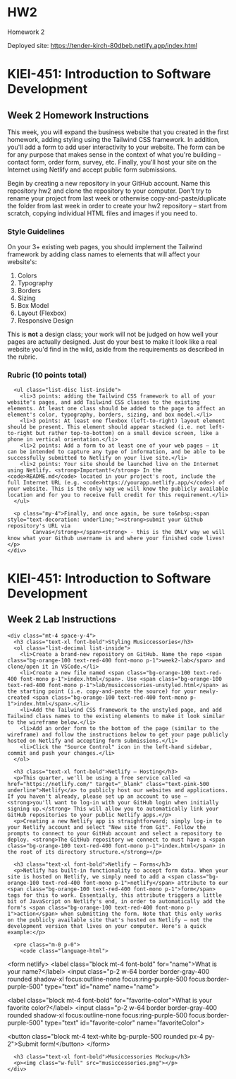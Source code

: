 # HW2
Homework 2

Deployed site: https://tender-kirch-80dbeb.netlify.app/index.html

<!DOCTYPE html>
<html lang="en">

<head>
  <meta charset="UTF-8">
  <meta name="viewport" content="width=device-width, initial-scale=1.0">
  <title>KIEI-451: Week 2 Homework</title>
  <link href="https://unpkg.com/tailwindcss@2/dist/tailwind.min.css" rel="stylesheet" type="text/css">
</head>

<body>
  <div class="container mx-auto py-8">
    <h1 class="text-lg uppercase text-gray-500 font-bold">KIEI-451: Introduction to Software Development</h1>
    <h2 class="text-2xl font-bold my-4">Week 2 Homework Instructions</h2>
    <div class="mt-4 space-y-4">
      <p>This week, you will expand the business website that you created in the first homework, adding styling using the Tailwind CSS framework. In addition, you'll add a form to add user interactivity to your website. The form can be for any purpose that makes sense in the context of what you're building – contact form, order form, survey, etc. Finally, you'll host your site on the Internet using Netlify and accept public form submissions.</p>
      <p>Begin by creating a new repository in your GitHub account. Name this repository <span class="bg-orange-100 text-red-400 font-mono p-1">hw2</span> and clone the repository to your computer. Don't try to rename your project from last week or otherwise copy-and-paste/duplicate the folder from last week in order to create your <span class="bg-orange-100 text-red-400 font-mono p-1">hw2</span> repository – start from scratch, copying individual HTML files and images if you need to.</p>
      <h3 class="font-bold text-xl">Style Guidelines</h3>
      <p>On your 3+ existing web pages, you should implement the Tailwind framework by adding class names to elements that will affect your website's:</p>
      <ol class="list-decimal list-inside">
        <li>Colors</li>
        <li>Typography</li>
        <li>Borders</li>
        <li>Sizing</li>
        <li>Box Model</li>
        <li>Layout (Flexbox)</li>
        <li>Responsive Design</li>
      </ol>
      <p>This is <strong>not</strong> a design class; your work will not be judged on how well your pages are actually designed. Just do your best to make it look like a real website you'd find in the wild, aside from the requirements as described in the rubric.</p>
      <h3 class="font-bold text-xl">Rubric (10 points total)</h3>

      <ul class="list-disc list-inside">
        <li>3 points: adding the Tailwind CSS framework to all of your website's pages, and add Tailwind CSS classes to the existing elements. At least one class should be added to the page to affect an element's color, typography, borders, sizing, and box model.</li>
        <li>3 points: At least one flexbox (left-to-right) layout element should be present. This element should appear stacked (i.e. not left-to-right but rather top-to-bottom) on a small device screen, like a phone in vertical orientation.</li>
        <li>2 points: Add a form to at least one of your web pages – it can be intended to capture any type of information, and be able to be successfully submitted to Netlify on your live site.</li>
        <li>2 points: Your site should be launched live on the Internet using Netlify. <strong>Important!</strong> In the <code>README.md</code> located in your project's root, include the full Internet URL (e.g. <code>https://yourapp.netlify.app/</code>) of your website. This is the only way we will know the publicly available location and for you to receive full credit for this requirement.</li>
      </ul>

      <p class="my-4">Finally, and once again, be sure to&nbsp;<span style="text-decoration: underline;"><strong>submit your Github repository's URL via
            Canvas</strong></span><strong> - this is the ONLY way we will know what your Github username is and where your finished code lives!</p>
    </div>
</body>

<!DOCTYPE html>
<html lang="en">

<head>
  <meta charset="UTF-8">
  <meta name="viewport" content="width=device-width, initial-scale=1.0">
  <title>KIEI-451: Week 2 Lab</title>
  <link href="https://unpkg.com/tailwindcss@^2/dist/tailwind.min.css" rel="stylesheet" type="text/css">
  <link href="https://cdnjs.cloudflare.com/ajax/libs/prism/1.22.0/themes/prism.min.css" rel="stylesheet" type="text/css">
  <link href="https://cdnjs.cloudflare.com/ajax/libs/prism/1.22.0/plugins/line-numbers/prism-line-numbers.min.css"
    rel="stylesheet" type="text/css">
  <script src="https://cdnjs.cloudflare.com/ajax/libs/prism/1.22.0/prism.min.js"></script>
  <script
    src="https://cdnjs.cloudflare.com/ajax/libs/prism/1.22.0/plugins/line-numbers/prism-line-numbers.min.js"></script>
</head>
<body>
  <div class="container mx-auto py-8">
    <h1 class="text-lg uppercase text-gray-500 font-bold">KIEI-451: Introduction to Software Development</h1>
    <h2 class="text-2xl font-bold">Week 2 Lab Instructions</h2>
    
    <div class="mt-4 space-y-4">
      <h3 class="text-xl font-bold">Styling Musiccessories</h3>
      <ol class="list-decimal list-inside">
        <li>Create a brand-new repository on GitHub. Name the repo <span class="bg-orange-100 text-red-400 font-mono p-1">week2-lab</span> and clone/open it in VSCode.</li>
        <li>Create a new file named <span class="bg-orange-100 text-red-400 font-mono p-1">index.html</span>. Use <span class="bg-orange-100 text-red-400 font-mono p-1">lab/musiccessories-unstyled.html</span> as the starting point (i.e. copy-and-paste the source) for your newly-created <span class="bg-orange-100 text-red-400 font-mono p-1">index.html</span>.</li>
        <li>Add the Tailwind CSS framework to the unstyled page, and add Tailwind class names to the existing elements to make it look similar to the wireframe below.</li>
        <li>Add an order form to the bottom of the page (similar to the wireframe) and follow the instructions below to get your page publicly hosted on Netlify and accepting form submissions.</li>
        <li>Click the "Source Control" icon in the left-hand sidebar, commit and push your changes.</li>
      </ol>

      <h3 class="text-xl font-bold">Netlify – Hosting</h3>
      <p>This quarter, we'll be using a free service called <a href="https://netlify.com/" target="_blank" class="text-pink-500 underline">Netlify</a> to publicly host our websites and applications. If you haven't already, please set up an account to use – <strong>you'll want to log-in with your GitHub login when initially signing up.</strong> This will allow you to automatically link your GitHub repositories to your public Netlify apps.</p>
      <p>Creating a new Netlify app is straightforward; simply log-in to your Netlify account and select "New site from Git". Follow the prompts to connect to your GitHub account and select a repository to deploy. <strong>The GitHub repository we connect to must have a <span class="bg-orange-100 text-red-400 font-mono p-1">index.html</span> in the root of its directory structure.</strong></p>

      <h3 class="text-xl font-bold">Netlify – Forms</h3>
      <p>Netlify has built-in functionality to accept form data. When your site is hosted on Netlify, we simply need to add a <span class="bg-orange-100 text-red-400 font-mono p-1">netlify</span> attribute to our <span class="bg-orange-100 text-red-400 font-mono p-1">form</span> tags for this to work. Essentially, this attribute triggers a little bit of JavaScript on Netlify's end, in order to automatically add the form's <span class="bg-orange-100 text-red-400 font-mono p-1">action</span> when submitting the form. Note that this only works on the publicly available site that's hosted on Netlify – not the development version that lives on your computer. Here's a quick example:</p>

      <pre class="m-0 p-0">
        <code class="language-html">
&lt;form netlify&gt;
  &lt;label class=&quot;block mt-4 font-bold&quot; for=&quot;name&quot;&gt;What is your name?&lt;/label&gt;
  &lt;input class=&quot;p-2 w-64 border border-gray-400 rounded shadow-xl focus:outline-none focus:ring-purple-500
  focus:border-purple-500&quot; type=&quot;text&quot; id=&quot;name&quot; name=&quot;name&quot;&gt;

  &lt;label class=&quot;block mt-4 font-bold&quot; for=&quot;favorite-color&quot;&gt;What is your favorite
  color?&lt;/label&gt;
  &lt;input class=&quot;p-2 w-64 border border-gray-400 rounded shadow-xl focus:outline-none focus:ring-purple-500
  focus:border-purple-500&quot; type=&quot;text&quot; id=&quot;favorite-color&quot; name=&quot;favoriteColor&quot;&gt;

  &lt;button class=&quot;block mt-4 text-white bg-purple-500 rounded px-4 py-2&quot;&gt;Submit form!&lt;/button&gt;
&lt;/form&gt;</code>
      </pre>

      <h3 class="text-xl font-bold">Musiccessories Mockup</h3>
      <p><img class="w-full" src="musiccessories.png"></p>
    </div>

  </div>
</body>
</html>

</html>
